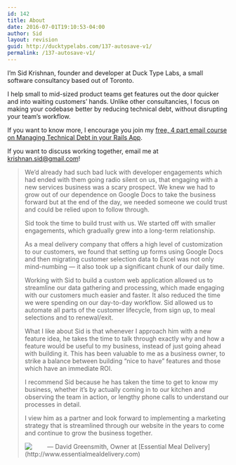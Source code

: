```yaml
---
id: 142
title: About
date: 2016-07-01T19:10:53-04:00
author: Sid
layout: revision
guid: http://ducktypelabs.com/137-autosave-v1/
permalink: /137-autosave-v1/
---
```

I&#8217;m Sid Krishnan, founder and developer at Duck Type Labs, a small software consultancy based out of Toronto.

I help small to mid-sized product teams get features out the door quicker and into waiting customers&#8217; hands. Unlike other consultancies, I focus on making your codebase better by reducing technical debt, without disrupting your team&#8217;s workflow.

If you want to know more, I encourage you join my [free, 4 part email course on Managing Technical Debt in your Rails App](http://email-course.ducktypelabs.com/).

If you want to discuss working together, email me at [&#107;&#114;&#105;&#x73;&#x68;&#110;&#97;&#110;&#x2e;&#x73;&#x69;&#100;&#64;g&#x6d;&#x61;&#105;&#108;.&#x63;&#x6f;&#109;](&#x6d;&#x61;&#105;&#108;t&#x6f;&#x3a;&#107;&#114;&#105;&#x73;&#x68;&#110;&#97;&#110;&#x2e;&#x73;&#x69;&#100;&#64;g&#x6d;&#x61;&#105;&#108;.&#x63;&#x6f;&#109;)!

> We’d already had such bad luck with developer engagements which had ended with them going radio silent on us, that engaging with a new services business was a scary prospect. We knew we had to grow out of our dependence on Google Docs to take the business forward but at the end of the day, we needed someone we could trust and could be relied upon to follow through.
> 
> Sid took the time to build trust with us. We started off with smaller engagements, which gradually grew into a long-term relationship.
> 
> As a meal delivery company that offers a high level of customization to our customers, we found that setting up forms using Google Docs and then migrating customer selection data to Excel was not only mind-numbing &#8212; it also took up a significant chunk of our daily time.
> 
> Working with Sid to build a custom web application allowed us to streamline our data gathering and processing, which made engaging with our customers much easier and faster. It also reduced the time we were spending on our day-to-day workflow. Sid allowed us to automate all parts of the customer lifecycle, from sign up, to meal selections and to renewal/exit.
> 
> What I like about Sid is that whenever I approach him with a new feature idea, he takes the time to talk through exactly why and how a feature would be useful to my business, instead of just going ahead with building it. This has been valuable to me as a business owner, to strike a balance between building “nice to have” features and those which have an immediate ROI.
> 
> I recommend Sid because he has taken the time to get to know my business, whether it’s by actually coming in to our kitchen and observing the team in action, or lengthy phone calls to understand our processes in detail.
> 
> I view him as a partner and look forward to implementing a marketing strategy that is streamlined through our website in the years to come and continue to grow the business together.
> 
><img src="http://ducktypelabs.com/wp-content/uploads/2016/07/chef.jpg" style="float:left; margin-right:35px;" />  
> — David Greensmith, Owner at [Essential Meal Delivery](http://www.essentialmealdelivery.com)